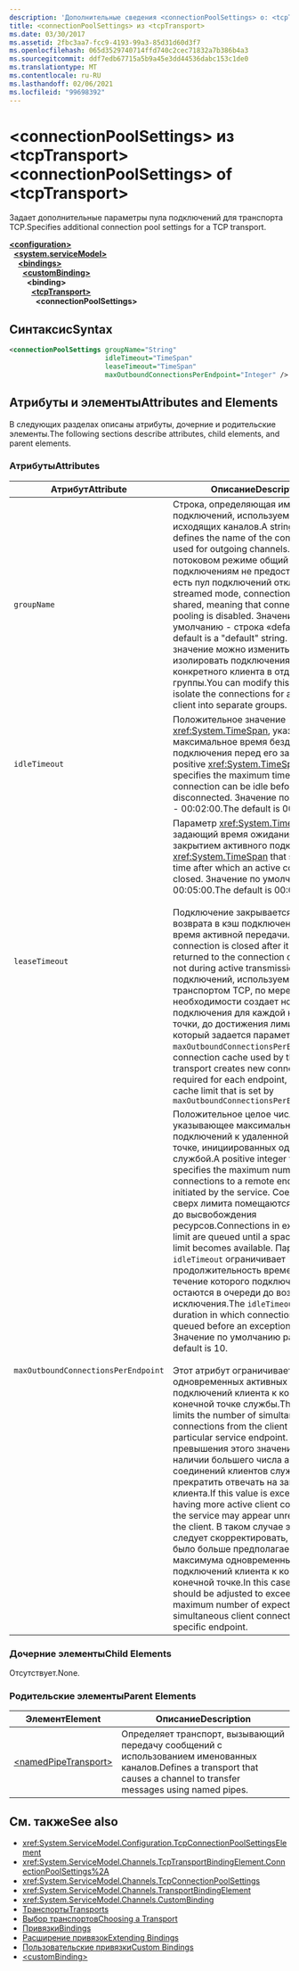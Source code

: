```yaml
---
description: 'Дополнительные сведения <connectionPoolSettings> о: <tcpTransport>'
title: <connectionPoolSettings> из <tcpTransport>
ms.date: 03/30/2017
ms.assetid: 2fbc3aa7-fcc9-4193-99a3-85d31d60d3f7
ms.openlocfilehash: 065d3529740714ffd740c2cec71832a7b386b4a3
ms.sourcegitcommit: ddf7edb67715a5b9a45e3dd44536dabc153c1de0
ms.translationtype: MT
ms.contentlocale: ru-RU
ms.lasthandoff: 02/06/2021
ms.locfileid: "99698392"
---
```

# <a name="connectionpoolsettings-of-tcptransport"></a><span data-ttu-id="18bcc-103">\<connectionPoolSettings> из \<tcpTransport></span><span class="sxs-lookup"><span data-stu-id="18bcc-103">\<connectionPoolSettings> of \<tcpTransport></span></span>

<span data-ttu-id="18bcc-104">Задает дополнительные параметры пула подключений для транспорта TCP.</span><span class="sxs-lookup"><span data-stu-id="18bcc-104">Specifies additional connection pool settings for a TCP transport.</span></span>  
  
[**\<configuration>**](../configuration-element.md)\
&nbsp;&nbsp;[**\<system.serviceModel>**](system-servicemodel.md)\
&nbsp;&nbsp;&nbsp;&nbsp;[**\<bindings>**](bindings.md)\
&nbsp;&nbsp;&nbsp;&nbsp;&nbsp;&nbsp;[**\<customBinding>**](custombinding.md)\
&nbsp;&nbsp;&nbsp;&nbsp;&nbsp;&nbsp;&nbsp;&nbsp;**\<binding>**\
&nbsp;&nbsp;&nbsp;&nbsp;&nbsp;&nbsp;&nbsp;&nbsp;&nbsp;&nbsp;[**\<tcpTransport>**](tcptransport.md)\
&nbsp;&nbsp;&nbsp;&nbsp;&nbsp;&nbsp;&nbsp;&nbsp;&nbsp;&nbsp;&nbsp;&nbsp;**\<connectionPoolSettings>**  
  
## <a name="syntax"></a><span data-ttu-id="18bcc-105">Синтаксис</span><span class="sxs-lookup"><span data-stu-id="18bcc-105">Syntax</span></span>  
  
```xml  
<connectionPoolSettings groupName="String"
                        idleTimeout="TimeSpan"
                        leaseTimeout="TimeSpan"
                        maxOutboundConnectionsPerEndpoint="Integer" />
```  
  
## <a name="attributes-and-elements"></a><span data-ttu-id="18bcc-106">Атрибуты и элементы</span><span class="sxs-lookup"><span data-stu-id="18bcc-106">Attributes and Elements</span></span>  

 <span data-ttu-id="18bcc-107">В следующих разделах описаны атрибуты, дочерние и родительские элементы.</span><span class="sxs-lookup"><span data-stu-id="18bcc-107">The following sections describe attributes, child elements, and parent elements.</span></span>  
  
### <a name="attributes"></a><span data-ttu-id="18bcc-108">Атрибуты</span><span class="sxs-lookup"><span data-stu-id="18bcc-108">Attributes</span></span>  
  
|<span data-ttu-id="18bcc-109">Атрибут</span><span class="sxs-lookup"><span data-stu-id="18bcc-109">Attribute</span></span>|<span data-ttu-id="18bcc-110">Описание</span><span class="sxs-lookup"><span data-stu-id="18bcc-110">Description</span></span>|  
|---------------|-----------------|  
|`groupName`|<span data-ttu-id="18bcc-111">Строка, определяющая имя пула подключений, используемого для исходящих каналов.</span><span class="sxs-lookup"><span data-stu-id="18bcc-111">A string that defines the name of the connection pool used for outgoing channels.</span></span> <span data-ttu-id="18bcc-112">В потоковом режиме общий доступ к подключениям не предоставляется, то есть пул подключений отключен.</span><span class="sxs-lookup"><span data-stu-id="18bcc-112">In streamed mode, connections are not shared, meaning that connection pooling is disabled.</span></span> <span data-ttu-id="18bcc-113">Значение по умолчанию - строка «default».</span><span class="sxs-lookup"><span data-stu-id="18bcc-113">The default is a "default" string.</span></span> <span data-ttu-id="18bcc-114">Это значение можно изменить, чтобы изолировать подключения для конкретного клиента в отдельные группы.</span><span class="sxs-lookup"><span data-stu-id="18bcc-114">You can modify this value to isolate the connections for a particular client into separate groups.</span></span>|  
|`idleTimeout`|<span data-ttu-id="18bcc-115">Положительное значение <xref:System.TimeSpan>, указывающее максимальное время бездействия для подключения перед его закрытием.</span><span class="sxs-lookup"><span data-stu-id="18bcc-115">A positive <xref:System.TimeSpan> that specifies the maximum time the connection can be idle before being disconnected.</span></span> <span data-ttu-id="18bcc-116">Значение по умолчанию - 00:02:00.</span><span class="sxs-lookup"><span data-stu-id="18bcc-116">The default is 00:02:00.</span></span>|  
|`leaseTimeout`|<span data-ttu-id="18bcc-117">Параметр <xref:System.TimeSpan>, задающий время ожидания перед закрытием активного подключения.</span><span class="sxs-lookup"><span data-stu-id="18bcc-117">A <xref:System.TimeSpan> that specifies the time after which an active connection is closed.</span></span> <span data-ttu-id="18bcc-118">Значение по умолчанию - 00:05:00.</span><span class="sxs-lookup"><span data-stu-id="18bcc-118">The default is 00:05:00.</span></span><br /><br /> <span data-ttu-id="18bcc-119">Подключение закрывается после возврата в кэш подключений, а не во время активной передачи.</span><span class="sxs-lookup"><span data-stu-id="18bcc-119">A connection is closed after it has been returned to the connection cache and not during active transmission.</span></span> <span data-ttu-id="18bcc-120">Кэш подключений, используемый транспортом TCP, по мере необходимости создает новые подключения для каждой конечной точки, до достижения лимита кэша, который задается параметром `maxOutboundConnectionsPerEndpoint.`</span><span class="sxs-lookup"><span data-stu-id="18bcc-120">The connection cache used by the TCP transport creates new connections as required for each endpoint, up to the cache limit that is set by `maxOutboundConnectionsPerEndpoint.`</span></span>|  
|`maxOutboundConnectionsPerEndpoint`|<span data-ttu-id="18bcc-121">Положительное целое число, указывающее максимальное число подключений к удаленной конечной точке, инициированных одной службой.</span><span class="sxs-lookup"><span data-stu-id="18bcc-121">A positive integer that specifies the maximum number of connections to a remote endpoint initiated by the service.</span></span> <span data-ttu-id="18bcc-122">Соединения сверх лимита помещаются в очередь до высвобождения ресурсов.</span><span class="sxs-lookup"><span data-stu-id="18bcc-122">Connections in excess of the limit are queued until a space below the limit becomes available.</span></span> <span data-ttu-id="18bcc-123">Параметр `idleTimeout` ограничивает продолжительность времени, в течение которого подключения остаются в очереди до возникновения исключения.</span><span class="sxs-lookup"><span data-stu-id="18bcc-123">The `idleTimeout` limits the duration in which connections remain queued before an exception is thrown.</span></span> <span data-ttu-id="18bcc-124">Значение по умолчанию равно 10.</span><span class="sxs-lookup"><span data-stu-id="18bcc-124">The default is 10.</span></span><br /><br /> <span data-ttu-id="18bcc-125">Этот атрибут ограничивает число одновременных активных подключений клиента к конкретной конечной точке службы.</span><span class="sxs-lookup"><span data-stu-id="18bcc-125">This attribute limits the number of simultaneous active connections from the client to a particular service endpoint.</span></span> <span data-ttu-id="18bcc-126">В случае превышения этого значения при наличии большего числа активных соединений клиентов служба может прекратить отвечать на запросы клиента.</span><span class="sxs-lookup"><span data-stu-id="18bcc-126">If this value is exceeded by having more active client connections, the service may appear unresponsive to the client.</span></span> <span data-ttu-id="18bcc-127">В таком случае это значение следует скорректировать, чтобы оно было больше предполагаемого максимума одновременных подключений клиента к конкретной конечной точке.</span><span class="sxs-lookup"><span data-stu-id="18bcc-127">In this case, this value should be adjusted to exceed the maximum number of expected simultaneous client connections to a specific endpoint.</span></span>|  
  
### <a name="child-elements"></a><span data-ttu-id="18bcc-128">Дочерние элементы</span><span class="sxs-lookup"><span data-stu-id="18bcc-128">Child Elements</span></span>  

 <span data-ttu-id="18bcc-129">Отсутствует.</span><span class="sxs-lookup"><span data-stu-id="18bcc-129">None.</span></span>  
  
### <a name="parent-elements"></a><span data-ttu-id="18bcc-130">Родительские элементы</span><span class="sxs-lookup"><span data-stu-id="18bcc-130">Parent Elements</span></span>  
  
|<span data-ttu-id="18bcc-131">Элемент</span><span class="sxs-lookup"><span data-stu-id="18bcc-131">Element</span></span>|<span data-ttu-id="18bcc-132">Описание</span><span class="sxs-lookup"><span data-stu-id="18bcc-132">Description</span></span>|  
|-------------|-----------------|  
|[\<namedPipeTransport>](namedpipetransport.md)|<span data-ttu-id="18bcc-133">Определяет транспорт, вызывающий передачу сообщений с использованием именованных каналов.</span><span class="sxs-lookup"><span data-stu-id="18bcc-133">Defines a transport that causes a channel to transfer messages using named pipes.</span></span>|  
  
## <a name="see-also"></a><span data-ttu-id="18bcc-134">См. также</span><span class="sxs-lookup"><span data-stu-id="18bcc-134">See also</span></span>

- <xref:System.ServiceModel.Configuration.TcpConnectionPoolSettingsElement>
- <xref:System.ServiceModel.Channels.TcpTransportBindingElement.ConnectionPoolSettings%2A>
- <xref:System.ServiceModel.Channels.TcpConnectionPoolSettings>
- <xref:System.ServiceModel.Channels.TransportBindingElement>
- <xref:System.ServiceModel.Channels.CustomBinding>
- [<span data-ttu-id="18bcc-135">Транспорты</span><span class="sxs-lookup"><span data-stu-id="18bcc-135">Transports</span></span>](../../../wcf/feature-details/transports.md)
- [<span data-ttu-id="18bcc-136">Выбор транспортов</span><span class="sxs-lookup"><span data-stu-id="18bcc-136">Choosing a Transport</span></span>](../../../wcf/feature-details/choosing-a-transport.md)
- [<span data-ttu-id="18bcc-137">Привязки</span><span class="sxs-lookup"><span data-stu-id="18bcc-137">Bindings</span></span>](../../../wcf/bindings.md)
- [<span data-ttu-id="18bcc-138">Расширение привязок</span><span class="sxs-lookup"><span data-stu-id="18bcc-138">Extending Bindings</span></span>](../../../wcf/extending/extending-bindings.md)
- [<span data-ttu-id="18bcc-139">Пользовательские привязки</span><span class="sxs-lookup"><span data-stu-id="18bcc-139">Custom Bindings</span></span>](../../../wcf/extending/custom-bindings.md)
- [\<customBinding>](custombinding.md)
